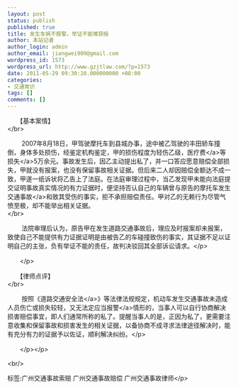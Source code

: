 ```yaml
---
layout: post
status: publish
published: true
title: 发生车祸不报警，举证不能难获赔
author: 本站记者
author_login: admin
author_email: jiangwei909@gmail.com
wordpress_id: 1573
wordpress_url: http://www.gzjtlaw.com/?p=1573
date: 2011-05-29 09:30:28.000000000 +08:00
categories:
- 交通常识
tags: []
comments: []
---
```

<p><p>　　【基本案情】<br><&#47;br><p>　　 2007年8月18日，甲驾驶摩托车到县城办事，途中被乙驾驶的丰田轿车撞倒，身体多处损伤，经鉴定机构鉴定，甲的损伤程度为轻伤乙级，<a>医疗费<&#47;a>等<a>损失<&#47;a>5万余元。事故发生后，因乙主动提出私了，并一口答应愿意赔偿全部损失，甲就没有报案，也没有保留事故相关证据。但后来二人却因赔偿金额达不成一致，甲遂一纸诉状将乙告上了法庭。在法庭审理过程中，当乙发现甲未能向法庭提交证明事故真实情况的有力证据时，便坚持否认自己的车辆曾与原告的摩托车发生<a>交通事故<&#47;a>和致其受伤的事实，拒不承担赔偿责任。甲对乙的无赖行为尽管气愤至极，却不能举出相关证据。<br><&#47;br><p>　　 法院审理后认为，原告甲在发生道路交通事故后，理应及时报案却未报案，致使自己不能提供有力证据证明是由被告乙的车碰撞致伤的事实，其证据不足以证明自己的主张，负有举证不能的责任，故判决驳回其全部诉讼请求。<&#47;p><p>　　<&#47;p><p>　　【律师点评】<br><&#47;br><p>　　 按照《<a>道路交通安全法<&#47;a>》等法律法规规定，机动车发生交通事故未造成人员伤亡或损失较轻，又无法定应当<a>报警<&#47;a>情形的，当事人可以自行协商解决损害赔偿事宜，即人们通常所称的私了。提醒当事人的是，正因为私了，更需要注意收集和保留事故和损害发生的相关证据，以备协商不成寻求法律途径解决时，能有充分有力的证据予以佐证，顺利解决纠纷。<&#47;p><p>　　<&#47;p><&#47;p><br&#47;><p>标签:广州交通事故索赔 广州交通事故赔偿 广州交通事故律师<&#47;p>
